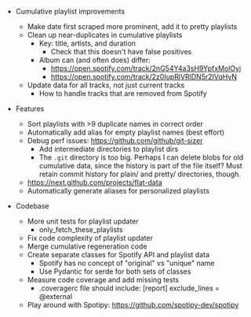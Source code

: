 - Cumulative playlist improvements
    - Make date first scraped more prominent, add it to pretty playlists
    - Clean up near-duplicates in cumulative playlists
        - Key: title, artists, and duration
            - Check that this doesn't have false positives
        - Album can (and often does) differ:
            - https://open.spotify.com/track/2nG54Y4a3sH9YpfxMolOyi
            - https://open.spotify.com/track/2z0IupRlVRlDN5r2IVqHyN
    - Update data for all tracks, not just current tracks
        - How to handle tracks that are removed from Spotify

- Features
    - Sort playlists with >9 duplicate names in correct order
    - Automatically add alias for empty playlist names (best effort)
    - Debug perf issues: https://github.com/github/git-sizer
        - Add intermediate directories to playlist dirs
        - The `.git` directory is too big. Perhaps I can delete blobs for old
          cumulative data, since the history is part of the file itself? Must
          retain commit history for plain/ and pretty/ directories, though.
    - https://next.github.com/projects/flat-data
    - Automatically generate aliases for personalized playlists

- Codebase
    - More unit tests for playlist updater
        - only_fetch_these_playlists
    - Fix code complexity of playlist updater
    - Merge cumulative regeneration code
    - Create separate classes for Spotify API and playlist data
        - Spotify has no concept of "original" vs "unique" name
        - Use Pydantic for serde for both sets of classes
    - Measure code coverage and add missing tests
        - .coveragerc file should include:
          [report]
          exclude_lines = @external
    - Play around with Spotipy: https://github.com/spotipy-dev/spotipy
